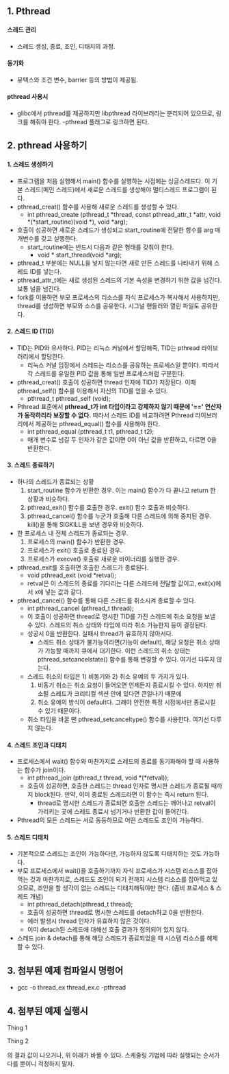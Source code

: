 ## 1. Pthread
#### 스레드 관리
+ 스레드 생성, 종료, 조인, 디태치의 과정.

#### 동기화
+ 뮤텍스와 조건 변수, barrier 등의 방법이 제공됨.

#### pthread 사용시
+ glibc에서 pthread를 제공하지만 libpthread 라이브러리는 분리되어 있으므로, 링크를 해줘야 한다. -pthread 플래그로 링크하면 된다.

## 2. pthread 사용하기
#### 1. 스레드 생성하기
+ 프로그램을 처음 실행해서 main() 함수를 실행하는 시점에는 싱글스레드다. 이 기본 스레드(메인 스레드)에서 새로운 스레드를 생성해야 멀티스레드 프로그램이 된다.
+ pthread_creat() 함수를 사용해 새로운 스레드를 생성할 수 있다.
  + int pthread_create (pthread_t *thread, const pthread_attr_t *attr, void *(*start_routine)(void *), void *arg);
+ 호출이 성공하면 새로운 스레드가 생성되고 start_routine에 전달한 함수를 arg 매개변수를 갖고 실행한다.
  + start_routine에는 반드시 다음과 같은 형태를 갖춰야 한다.
    + void * start_thread(void *arg);
+ pthread_t 부분에는 NULL을 넣지 않는다면 새로 만든 스레드를 나타내기 위해 스레드 ID를 넣는다.
+ pthread_attr_t에는 새로 생성된 스레드의 기본 속성을 변경하기 위한 값을 넘긴다. 보통 널을 넘긴다.
+ fork를 이용하면 부모 프로세스의 리소스를 자식 프로세스가 복사해서 사용하지만, thread를 생성하면 부모와 소스를 공유한다. 시그널 핸들러와 열린 파일도 공유한다.

#### 2. 스레드 ID (TID)
+ TID는 PID와 유사하다. PID는 리눅스 커널에서 할당해죽, TID는 pthread 라이브러리에서 할당한다.
  + 리눅스 커널 입장에서 스레드는 리소스를 공유하는 프로세스일 뿐이다. 따라서 각 스레드를 유일한 PID 값을 통해 일반 프로세스처럼 구분한다.
+ pthread_creat() 호출이 성공하면 thread 인자에 TID가 저장된다. 이때 pthread_self() 함수를 이용해서 자신의 TID를 얻을 수 있다.
  + pthread_t pthread_self (void);
+ Pthread 표준에서 __pthread_t가 int 타입이라고 강제하지 않기 때문에 '==' 연산자가 동작하리라 보장할 수 없다.__ 따라서 스레드 ID를 비교하려면 Pthread 라이브러리에서 제공하는 pthread_equal() 함수를 사용해야 한다.
  + int pthread_equal (pthread_t t1, pthread_t t2);
  + 매개 변수로 넘길 두 인자가 같은 값이면 0이 아닌 값을 반환하고, 다르면 0을 반환한다.

#### 3. 스레드 종료하기
+ 하나의 스레드가 종료되는 상황
  1) start_routine 함수가 반환한 경우. 이는 main() 함수가 다 끝나고 return 한 상황과 비슷하다.
  2) pthread_exit() 함수를 호출한 경우. exit() 함수 호출과 비슷하다.
  3) pthread_cancel() 함수를 누군가 호출해 다른 스레드에 의해 중지된 경우. kill()을 통해 SIGKILL을 보낸 경우와 비슷하다.
+ 한 프로세스 내 전체 스레드가 종료되는 경우.
  1) 프로세스의 main() 함수가 반환한 경우.
  2) 프로세스가 exit() 호출로 종료된 경우.
  3) 프로세스가 execve() 호출로 새로운 바이너리를 실행한 경우.
+ pthread_exit를 호출하면 호출한 스레드가 종료된다.
  + void pthread_exit (void *retval); 
  + retval은 이 스레드의 종료를 기다리는 다른 스레드에 전달할 값이고, exit(x)에서 x에 넣는 값과 같다.
+ pthread_cancel() 함수를 통해 다른 스레드를 취소시켜 종료할 수 있다.
  + int pthread_cancel (pthread_t thread);
  + 이 호출이 성공하면 thread로 명시한 TID를 가진 스레드에 취소 요청을 보낼 수 있다. 스레드의 취소 상태와 타입에 따라 취소 가능한지 등이 결정된다.
  + 성공시 0을 반환한다. 실패시 thread가 유효하지 않아서다.
    + 스레드 취소 상태가 불가능이라면(가능이 default), 해당 요청은 취소 상태가 가능할 때까지 큐에서 대기한다. 이런 스레드의 취소 상태는 pthread_setcancelstate() 함수를 통해 변경할 수 있다. 여기선 다루지 않는다.
  + 스레드 취소의 타입은 1) 비동기와 2) 취소 유예의 두 가지가 있다. 
    1) 비동기 취소는 취소 요청이 들어오면 언제든지 종료시킬 수 있다. 하지만 취소될 스레드가 크리티컬 섹션 안에 있다면 큰일나기 때문에 
    2) 취소 유예의 방식이 default다. 그래야 안전한 특정 시점에서만 종료시킬 수 있기 때문이다.
  + 취소 타입을 바꿀 땐 pthread_setcanceltype() 함수를 사용한다. 여기선 다루지 않는다.

#### 4. 스레드 조인과 디태치
+ 프로세스에서 wait() 함수와 마찬가지로 스레드의 종료를 동기화해야 할 때 사용하는 함수가 join이다.
  + int pthread_join (pthread_t thread, void *(*retval));
  + 호출이 성공하면, 호출한 스레드는 thread 인자로 명시한 스레드가 종료될 때까지 block된다. 만약, 이미 종료된 스레드라면 이 함수는 즉시 return 된다.
    + thread로 명시한 스레드가 종료되면 호출한 스레드는 깨어나고 retval이 가리키는 곳에 스레드 종료시 넘기거나 반환한 값이 들어간다.
+ Pthread의 모든 스레드는 서로 동등하므로 어떤 스레드도 조인이 가능하다.

#### 5. 스레드 디태치
+ 기본적으로 스레드는 조인이 가능하다만, 가능하지 않도록 디태치하는 것도 가능하다.
+ 부모 프로세스에서 wait()을 호출하기까지 자식 프로세스가 시스템 리소스를 잡아먹는 것과 마찬가지로, 스레드도 조인이 되기 전까지 시스템 리소스를 잡아먹고 있으므로, 조인을 할 생각이 없는 스레드는 디태치해둬야만 한다. (좀비 프로세스 & 스레드 개념)
  + int pthread_detach(pthread_t thread);
  + 호출이 성공하면 thread로 명시한 스레드를 detach하고 0을 반환한다.
  + 에러 발생시 thread 인자가 유효하지 않은 것이다.
  + 이미 detach된 스레드에 대해선 호출 결과가 정의되어 있지 않다.
+ 스레드 join & detach를 통해 해당 스레드가 종료되었을 때 시스템 리소스를 해제할 수 있다.

## 3. 첨부된 예제 컴파일시 명령어
+ gcc -o thread_ex thread_ex.c -pthread

## 4. 첨부된 예제 실행시
Thing 1
  
  
Thing 2
  
  
의 결과 값이 나오거나, 위 아래가 바뀔 수 있다.
스케줄링 기법에 따라 실행되는 순서가 다를 뿐이니 걱정하지 말자.
